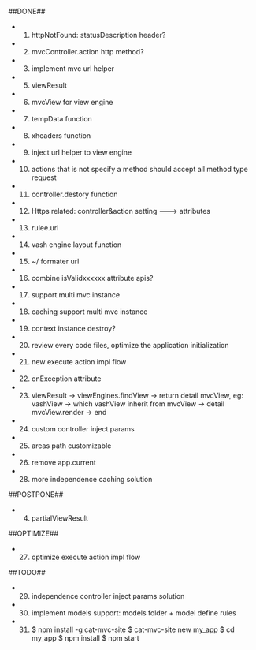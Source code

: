 ##DONE##
+ 1. httpNotFound: statusDescription header?
+ 2. mvcController.action http method?
+ 3. implement mvc url helper
+ 5. viewResult
+ 6. mvcView for view engine
+ 7. tempData function
+ 8. xheaders function
+ 9. inject url helper to view engine
+ 10. actions that is not specify a method should accept all method type request
+ 11. controller.destory function
+ 12. Https related: controller&action setting ---> attributes
+ 13. rulee.url
+ 14. vash engine layout function
+ 15. ~/ formater url
+ 16. combine isValidxxxxxx attribute apis?
+ 17. support multi mvc instance
+ 18. caching support multi mvc instance
+ 19. context instance destroy?
+ 20. review every code files, optimize the application initialization
+ 21. new execute action impl flow
+ 22. onException attribute
+ 23. viewResult -> viewEngines.findView -> return detail mvcView, eg: vashView -> which vashView inherit from mvcView -> detail mvcView.render -> end
+ 24. custom controller inject params
+ 25. areas path customizable
+ 26. remove app.current
+ 28. more independence caching solution

##POSTPONE##
+ 4. partialViewResult

##OPTIMIZE##
+ 27. optimize execute action impl flow

##TODO##
+ 29. independence controller inject params solution
+ 30. implement models support: models folder + model define rules
+ 31. $ npm install -g cat-mvc-site   $ cat-mvc-site new my_app   $ cd my_app $ npm install   $ npm start
